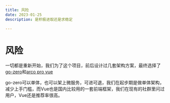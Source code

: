 ```yaml
---
title: 风险
date: 2023-01-25
description: 是积极进取还是求稳定

---
```


# 风险

一切都是重新开始，我们为了这个项目，前后设计过几套架构方案，最终选择了 [go-zero](https://go-zero.dev/cn/)和[arco pro vue](https://arco.design/vue/docs/start)

go-zero可以单体，也可以架上微服务，可进可退，我们在起步期是做单体架构，减少上手门槛，而Vue也是国内比较用的一套前端框架，我们在现有的社群里问过用户，Vue还是推荐率很高。